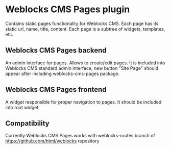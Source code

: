 # Weblocks CMS Pages plugin

Contains static pages functionality for Weblocks CMS. 
Each page has its static url, name, title, content.
Each page is a subtree of widgets, templates, etc.

## Weblocks CMS Pages backend

An admin interface for pages. Allows to create/edit pages. 
It is included into Weblocks CMS standard admin interface, new button "Site Page" should appear after including weblocks-cms-pages package. 

## Weblocks CMS Pages frontend 

A widget responsible for proper navigation to pages. 
It should be included into root widget.

## Compatibility

Currently Weblocks CMS Pages works with weblocks-routes branch of https://github.com/html/weblocks repository
